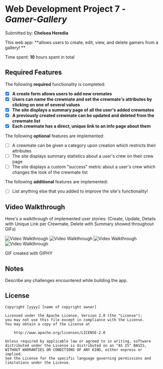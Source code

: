 # Web Development Project 7 - *Gamer-Gallery*

Submitted by: **Chelsea Heredia**

This web app: **allows users to create, edit, view, and delete gamers from a gallery! **

Time spent: **10** hours spent in total

## Required Features

The following **required** functionality is completed:

- [X] **A create form allows users to add new cremates**
- [X] **Users can name the crewmate and set the crewmate's attributes by clicking on one of several values**
- [X] **The site displays a summary page of all the user's added crewmates**
- [X] **A previously created crewmate can be updated and deleted from the crewmate list**
- [X] **Each crewmate has a direct, unique link to an info page about them**

The following **optional** features are implemented:

- [ ] A crewmate can be given a category upon creation which restricts their attributes
- [ ] The site displays summary statistics about a user's crew on their crew page 
- [ ] The site displays a custom "success" metric about a user's crew which changes the look of the crewmate list

The following **additional** features are implemented:

* [ ] List anything else that you added to improve the site's functionality!

## Video Walkthrough

Here's a walkthrough of implemented user stories: (Create, Update, Details with Unique Link per Crewmate, Delete with Summary showed throughout GIFs)

<img src='https://media.giphy.com/media/v1.Y2lkPTc5MGI3NjExNWVjMDFmMjExOWI3MmU5MjdmNmU0ZjY1MDJlYzQzMTg2NzgyMDljYyZjdD1n/hvouwUe3M7L4Pn9Jd7/giphy.gif' title='Video Walkthrough' width='' alt='Video Walkthrough' />

<img src='https://media.giphy.com/media/v1.Y2lkPTc5MGI3NjExYmM0N2QwMmQ0OWJjOGViNTExZTU4MzgzNzM3YjNjNmE3YmM0Zjg4YyZjdD1n/1mE8lyTImhIbAVDg9a/giphy.gif' title='Video Walkthrough' width='' alt='Video Walkthrough' />

<img src='https://media.giphy.com/media/v1.Y2lkPTc5MGI3NjExZWQxNjk3MzhlM2ZlMDRhNjNiNGI5YWJmZDJlMGI0NDQ1M2FjNTllNCZjdD1n/zv3884oWf3MvyauncT/giphy.gif' title='Video Walkthrough' width='' alt='Video Walkthrough' />

<img src='https://media.giphy.com/media/v1.Y2lkPTc5MGI3NjExY2FjOGZiMDUwZDdjMGZkZDE4OGYwOTRjN2E4ZmFhNWM2MjEwMDViMyZjdD1n/m7hW5OqRQfHXnD4Ff4/giphy.gif' title='Video Walkthrough' width='' alt='Video Walkthrough' />

<!-- Replace this with whatever GIF tool you used! -->
GIF created with GIPHY  
<!-- Recommended tools:
[Kap](https://getkap.co/) for macOS
[ScreenToGif](https://www.screentogif.com/) for Windows
[peek](https://github.com/phw/peek) for Linux. -->

## Notes

Describe any challenges encountered while building the app.

## License

    Copyright [yyyy] [name of copyright owner]

    Licensed under the Apache License, Version 2.0 (the "License");
    you may not use this file except in compliance with the License.
    You may obtain a copy of the License at

        http://www.apache.org/licenses/LICENSE-2.0

    Unless required by applicable law or agreed to in writing, software
    distributed under the License is distributed on an "AS IS" BASIS,
    WITHOUT WARRANTIES OR CONDITIONS OF ANY KIND, either express or implied.
    See the License for the specific language governing permissions and
    limitations under the License.
